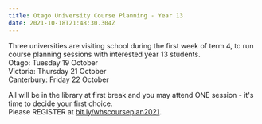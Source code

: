 ```yaml
---
title: Otago University Course Planning - Year 13
date: 2021-10-18T21:48:30.304Z
---
```

Three universities are visiting school during the first week of term 4, to run course planning sessions with interested year 13 students.  
Otago: Tuesday 19 October  
Victoria: Thursday 21 October  
Canterbury: Friday 22 October  

All will be in the library at first break and you may attend ONE session - it's time to decide your first choice.  
Please REGISTER at [bit.ly/whscourseplan2021](https://docs.google.com/forms/d/e/1FAIpQLSfRkGJES6EGw4UnuCbupmgVNrsCO2g09NmPf6uLc1N2Tz96VA/viewform).